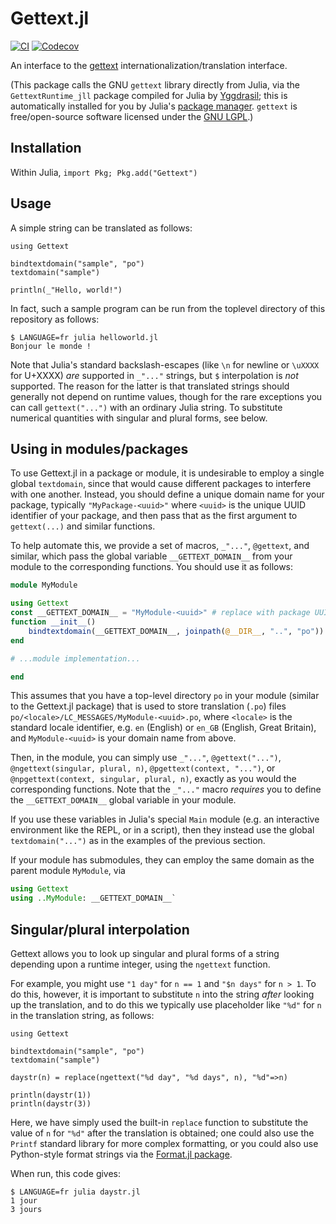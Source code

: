 # Gettext.jl
[![CI](https://github.com/Julia-i18n/Gettext.jl/actions/workflows/CI.yml/badge.svg?branch=master)](https://github.com/Julia-i18n/Gettext.jl/actions/workflows/CI.yml?query=branch%3Amaster)
[![Codecov](https://codecov.io/Julia-i18n/Gettext.jl/branch/master/graph/badge.svg?token=WsGRSymBmZ)](https://codecov.io/gh/Julia-i18n/Gettext.jl)

An interface to the [gettext](http://www.gnu.org/software/gettext/manual/html_node/index.html) internationalization/translation interface.

(This package calls the GNU `gettext` library directly from Julia, via the `GettextRuntime_jll` package compiled for Julia
by [Yggdrasil](https://github.com/JuliaPackaging/Yggdrasil); this is automatically installed for you by Julia's
[package manager](https://github.com/JuliaLang/Pkg.jl).  `gettext` is free/open-source software licensed under the
[GNU LGPL](https://www.gnu.org/software/gettext/manual/html_node/GNU-LGPL.html).)

## Installation

Within Julia, `import Pkg; Pkg.add("Gettext")`

## Usage

A simple string can be translated as follows:

    using Gettext

    bindtextdomain("sample", "po")
    textdomain("sample")

    println(_"Hello, world!")

In fact, such a sample program can be run from the toplevel directory of this repository as follows:

    $ LANGUAGE=fr julia helloworld.jl
    Bonjour le monde !

Note that Julia's standard backslash-escapes (like `\n` for newline or `\uXXXX` for U+XXXX) *are* supported in `_"..."` strings, but `$` interpolation is *not* supported.  The reason for the latter
is that translated strings should generally not depend on runtime values, though for the rare exceptions
you can call `gettext("...")` with an ordinary Julia string.  To substitute numerical quantities with
singular and plural forms, see below.

## Using in modules/packages

To use Gettext.jl in a package or module, it is undesirable to
employ a single global `textdomain`, since that would cause
different packages to interfere with one another.  Instead,
you should define a unique domain name for your package,
typically `"MyPackage-<uuid>"` where `<uuid>` is the unique UUID
identifier of your package, and then pass that as the first
argument to `gettext(...)` and similar functions.

To help automate this, we provide a set of macros, `_"..."`, `@gettext`,
and similar, which pass the global variable `__GETTEXT_DOMAIN__` from
your module to the corresponding functions.  You should use it as follows:

```jl
module MyModule

using Gettext
const __GETTEXT_DOMAIN__ = "MyModule-<uuid>" # replace with package UUID
function __init__()
    bindtextdomain(__GETTEXT_DOMAIN__, joinpath(@__DIR__, "..", "po"))
end

# ...module implementation...

end
```

This assumes that you have a top-level directory `po` in your module
(similar to the Gettext.jl package) that is used to store translation
(`.po`) files `po/<locale>/LC_MESSAGES/MyModule-<uuid>.po`, where
`<locale>` is the standard locale identifier, e.g. `en` (English) or
`en_GB` (English, Great Britain), and `MyModule-<uuid>` is your
domain name from above.

Then, in the module, you can simply use `_"..."`, `@gettext("...")`,
`@ngettext(singular, plural, n)`, `@pgettext(context, "...")`, or
`@npgettext(context, singular, plural, n)`, exactly as you would
the corresponding functions.  Note that the `_"..."` macro *requires*
you to define the `__GETTEXT_DOMAIN__` global variable in your module.

If you use these variables in Julia's special `Main` module (e.g.
an interactive environment like the REPL, or in a script), then
they instead use the global `textdomain("...")` as in the examples
of the previous section.

If your module has submodules, they can employ the same domain as
the parent module `MyModule`, via
```jl
using Gettext
using ..MyModule: __GETTEXT_DOMAIN__`
```

## Singular/plural interpolation

Gettext allows you to look up singular and plural forms of a string depending upon a runtime integer, using the `ngettext` function.

For example, you might use `"1 day"` for `n == 1` and `"$n days"` for `n > 1`.  To do this, however, it is important to substitute `n` into the string *after* looking up the translation, and to do this we typically use placeholder like `"%d"` for `n` in the translation string, as follows:

    using Gettext

    bindtextdomain("sample", "po")
    textdomain("sample")

    daystr(n) = replace(ngettext("%d day", "%d days", n), "%d"=>n)

    println(daystr(1))
    println(daystr(3))

Here, we have simply used the built-in `replace` function to substitute the value of `n` for `"%d"` after the translation is obtained; one could also use the `Printf` standard library for more complex formatting, or you could also use Python-style format strings via the [Format.jl package](https://github.com/JuliaString/Format.jl).

When run, this code gives:

    $ LANGUAGE=fr julia daystr.jl
    1 jour
    3 jours
